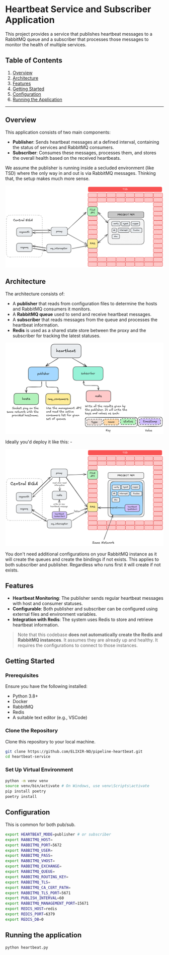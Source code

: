 # Heartbeat Service and Subscriber Application

This project provides a service that publishes heartbeat messages to a RabbitMQ queue and a subscriber that processes those messages to monitor the health of multiple services.

## Table of Contents

1. [Overview](#overview)
2. [Architecture](#architecture)
3. [Features](#features)
4. [Getting Started](#getting-started)
5. [Configuration](#configuration)
6. [Running the Application](#running-the-application)

---

## Overview

This application consists of two main components:

- **Publisher**: Sends heartbeat messages at a defined interval, containing the status of services and RabbitMQ consumers.
- **Subscriber**: Consumes these messages, processes them, and stores the overall health based on the received heartbeats.

We assume the publisher is running inside a secluded environment (like TSD) where the only way in and out is via
RabbitMQ messages. Thinking that, the setup makes much more sense.

![scenario.png](assets/scenario.png)

## Architecture

The architecture consists of:

- A **publisher** that reads from configuration files to determine the hosts and RabbitMQ consumers it monitors.
- A **RabbitMQ queue** used to send and receive heartbeat messages.
- A **subscriber** that reads messages from the queue and processes the heartbeat information.
- **Redis** is used as a shared state store between the proxy and the subscriber for tracking the latest statuses.

![architecture.png](assets/architecture.png)

Ideally you'd deploy it like this: -

![deployment.png](assets/deployment.png)

You don't need additional configurations on your RabbitMQ instance as it will create the queues and create
the bindings if not exists. This applies to both subscriber and publisher. Regardless who runs first it will
create if not exists.

## Features

- **Heartbeat Monitoring**: The publisher sends regular heartbeat messages with host and consumer statuses.
- **Configurable**: Both publisher and subscriber can be configured using external files and environment variables.
- **Integration with Redis**: The system uses Redis to store and retrieve heartbeat information.

> Note that this codebase **does not automatically create the Redis and RabbitMQ instances**. It assumes they are
> already up and healthy. It requires the configurations to connect to those instances.

## Getting Started

### Prerequisites

Ensure you have the following installed:

- Python 3.8+
- Docker
- RabbitMQ
- Redis
- A suitable text editor (e.g., VSCode)

### Clone the Repository

Clone this repository to your local machine.

```bash
git clone https://github.com/ELIXIR-NO/pipeline-heartbeat.git
cd heartbeat-service
```

### Set Up Virtual Environment

```bash
python -m venv venv
source venv/bin/activate # On Windows, use venv\Scripts\activate
pip install poetry
poetry install
```

## Configuration

This is common for both pub/sub.

```bash
export HEARTBEAT_MODE=publisher # or subscriber
export RABBITMQ_HOST=
export RABBITMQ_PORT=5672
export RABBITMQ_USER=
export RABBITMQ_PASS=
export RABBITMQ_VHOST=
export RABBITMQ_EXCHANGE=
export RABBITMQ_QUEUE=
export RABBITMQ_ROUTING_KEY=
export RABBITMQ_TLS=
export RABBITMQ_CA_CERT_PATH=
export RABBITMQ_TLS_PORT=5671
export PUBLISH_INTERVAL=60
export RABBITMQ_MANAGEMENT_PORT=15671
export REDIS_HOST=redis
export REDIS_PORT=6379
export REDIS_DB=0
```

## Running the application

```bash
python heartbeat.py
```
